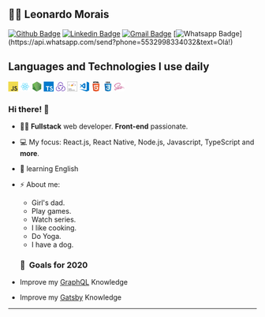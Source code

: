 ## :man_technologist: Leonardo Morais

[![Github Badge](https://img.shields.io/badge/-Github-000?style=flat-square&logo=Github&logoColor=white&link=https://github.com/leomoraiscam)](https://github.com/leomoraiscam)
[![Linkedin Badge](https://img.shields.io/badge/-LinkedIn-blue?style=flat-square&logo=Linkedin&logoColor=white&link=https://www.linkedin.com/in/leonardo-morais-456518182/)](https://www.linkedin.com/in/leonardo-morais-456518182/)
[![Gmail Badge](https://img.shields.io/badge/-Gmail-c14438?style=flat-square&logo=Gmail&logoColor=white&link=mailto:leonardomorais.contato@gmail.com)](mailto:leonardomorais.contato@gmail.com)
[![Whatsapp Badge](https://img.shields.io/badge/-Whatsapp-4CA143?style=flat-square&labelColor=4CA143&logo=whatsapp&logoColor=white&link=https://api.whatsapp.com/send?phone=5517996784887&text=Olá!)](https://api.whatsapp.com/send?phone=5532998334032&text=Olá!)


## Languages and Technologies I use daily

<code><img height="20" src="https://raw.githubusercontent.com/github/explore/80688e429a7d4ef2fca1e82350fe8e3517d3494d/topics/javascript/javascript.png"></code>
<code><img height="20" src="https://raw.githubusercontent.com/github/explore/80688e429a7d4ef2fca1e82350fe8e3517d3494d/topics/react/react.png"></code>
<code><img height="20" src="https://raw.githubusercontent.com/github/explore/80688e429a7d4ef2fca1e82350fe8e3517d3494d/topics/nodejs/nodejs.png"></code>
<code><img height="20" src="https://raw.githubusercontent.com/github/explore/80688e429a7d4ef2fca1e82350fe8e3517d3494d/topics/typescript/typescript.png"></code>
<code><img height="20" src="https://raw.githubusercontent.com/github/explore/80688e429a7d4ef2fca1e82350fe8e3517d3494d/topics/redux/redux.png"></code>
<code><img height="20" src="https://raw.githubusercontent.com/github/explore/80688e429a7d4ef2fca1e82350fe8e3517d3494d/topics/styled-components/styled-components.png"></code>
<code><img height="20" src="https://raw.githubusercontent.com/github/explore/80688e429a7d4ef2fca1e82350fe8e3517d3494d/topics/visual-studio-code/visual-studio-code.png"></code>
<code><img height="20" src="https://raw.githubusercontent.com/github/explore/80688e429a7d4ef2fca1e82350fe8e3517d3494d/topics/html/html.png"></code>
<code><img height="20" src="https://raw.githubusercontent.com/github/explore/80688e429a7d4ef2fca1e82350fe8e3517d3494d/topics/css/css.png"></code>
<code><img height="20" src="https://raw.githubusercontent.com/github/explore/80688e429a7d4ef2fca1e82350fe8e3517d3494d/topics/sass/sass.png"></code>


### Hi there! 👋

- :man_technologist: **Fullstack** web developer. **Front-end** passionate.
- 💻  My focus: React.js, React Native, Node.js, Javascript, TypeScript and **more**.
- 🤔 learning English

- ⚡ About me: 
  - Girl's dad.
  - Play games. 
  - Watch series.
  - I like cooking.
  - Do Yoga.
  - I have a dog. 
  
  
  ### 🔭&nbsp; Goals for 2020 
- Improve my [GraphQL](https://graphql.org/) Knowledge 
- Improve my [Gatsby](https://graphql.org/) Knowledge 
---
